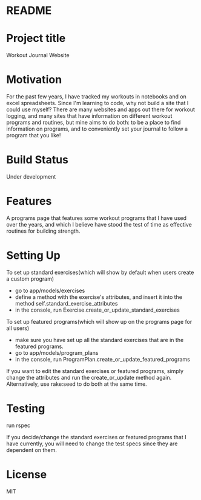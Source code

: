 # README

# Project title
Workout Journal Website

# Motivation
For the past few years, I have tracked my workouts in notebooks and on excel spreadsheets. Since I'm learning to code, why not build a site that I could use myself? There are many websites and apps out there for workout logging, and many sites that have information on different workout programs and routines, but mine aims to do both: to be a place to find information on programs, and to conveniently set your journal to follow a program that you like!

# Build Status
Under development

# Features
A programs page that features some workout programs that I have used over the years, and which I believe have stood the test of time as effective routines for building strength.

# Setting Up
To set up standard exercises(which will show by default when users create a custom program)
  - go to app/models/exercises
  - define a method with the exercise's attributes, and insert it into the method self.standard_exercise_attributes
  - in the console, run Exercise.create_or_update_standard_exercises

To set up featured programs(which will show up on the programs page for all users)
  - make sure you have set up all the standard exercises that are in the featured programs.
  - go to app/models/program_plans
  - in the console, run ProgramPlan.create_or_update_featured_programs

If you want to edit the standard exercises or featured programs, simply change the attributes and run the create_or_update method again. Alternatively, use rake:seed to do both at the same time.

# Testing
run rspec

If you decide/change the standard exercises or featured programs that I have currently, you will need to change the test specs since they are dependent on them.


# License
MIT
